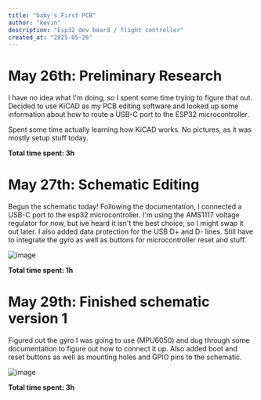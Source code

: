 ```yaml
---
title: "baby's First PCB"
author: "kevin"
description: "Esp32 dev board / flight controller"
created_at: "2025-05-26"
---
```


# May 26th: Preliminary Research

I have no idea what I'm doing, so I spent some time trying to figure that out. Decided to use KiCAD as my PCB editing software and looked up some information about how to route a USB-C port to the ESP32 microcontroller.

Spent some time actually learning how KiCAD works. No pictures, as it was mostly setup stuff today.

**Total time spent: 3h**

# May 27th: Schematic Editing

Begun the schematic today! Following the documentation, I connected a USB-C port to the esp32 microcontroller. I'm using the AMS1117 voltage regulator for now, but ive heard it isn't the best choice, so I might swap it out later. I also added data protection for the USB D+ and D- lines. Still have to integrate the gyro as well as buttons for microcontroller reset and stuff.

![image](https://github.com/user-attachments/assets/f27f9fba-0724-4900-86f3-776b7295a620)

**Total time spent: 1h**

# May 29th: Finished schematic version 1

Figured out the gyro I was going to use (MPU6050) and dug through some documentation to figure out how to connect it up. Also added boot and reset buttons as well as mounting holes and GPIO pins to the schematic.

![image](https://github.com/user-attachments/assets/5f51e6bc-17ec-4b16-9ee0-3253c81fec1e)


**Total time spent: 3h**
